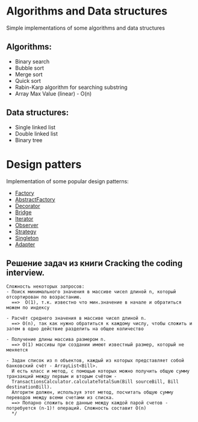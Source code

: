 # Algorithms and Data structures
Simple implementations of some algorithms and data structures

## Algorithms:
* Binary search
* Bubble sort
* Merge sort
* Quick sort
* Rabin-Karp algorithm for searching substring
* Array Max Value (linear) - O(n)

## Data structures:
- Single linked list
- Double linked list
- Binary tree

# Design patters

Implementation of some popular design patterns:
* [Factory](src/main/java/ru/list/surkovr/patterns/factory)
* [AbstractFactory](src/main/java/ru/list/surkovr/patterns/abstractFactory)
* [Decorator](src/main/java/ru/list/surkovr/patterns/decorator)
* [Bridge](src/main/java/ru/list/surkovr/patterns/bridge)
* [Iterator](src/main/java/ru/list/surkovr/patterns/iterator)
* [Observer](src/main/java/ru/list/surkovr/patterns/observer)
* [Strategy](src/main/java/ru/list/surkovr/patterns/strategy)
* [Singleton](src/main/java/ru/list/surkovr/patterns/singleton)
* [Adapter](src/main/java/ru/list/surkovr/patterns/adapter)

## Решение задач из книги Cracking the coding interview.


```/*
Сложность некоторых запросов:
- Поиск минимального значения в массиве чисел длиной n, который отсортирован по возрастанию.
  ==>  O(1), т.к. известно что мин.значение в начале и обратиться можем по индексу

- Расчёт среднего значения в массиве чисел длиной n.
  ==> O(n), так как нужно обратиться к каждому числу, чтобы сложить и затем в одно действие разделить на общее количество

- Получение длины массива размером n.
  ==> O(1) массивы при создании имеют известный размер, который не меняется

- Задан список из n объектов, каждый из которых представляет собой банковский счёт - ArrayList<Bill>.
  И есть класс и метод, с помощью которых можно получить общую сумму транзакций между первым и вторым счётом -
  TransactionsCalculator.calculateTotalSum(Bill sourceBill, Bill destinationBill).
  Алгоритм должен, используя этот метод, посчитать общую сумму переводов между всеми счетами из списка.
  ==> Попарно сложить все данные между каждой парой счетов - потребуется (n-1)! операций. Сложность составит O(n)
  */